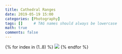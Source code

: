 ```yaml
---
title: Cathedral Ranges
date: 2019-05-19 15:00
categories: [Photography]
tags: []     # TAG names should always be lowercase
math: true
comments: false
---
```


{% for index in (1..8) %}
  <img src="/assets/cathedral_ranges/pic-{{forloop.index}}.jpg">
{% endfor %}
